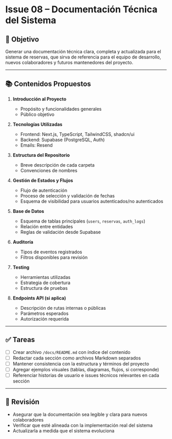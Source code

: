 # Issue 08 – Documentación Técnica del Sistema

## 📖 Objetivo

Generar una documentación técnica clara, completa y actualizada para el sistema de reservas, que sirva de referencia para el equipo de desarrollo, nuevos colaboradores y futuros mantenedores del proyecto.

---

## 📚 Contenidos Propuestos

1. **Introducción al Proyecto**
   - Propósito y funcionalidades generales
   - Público objetivo

2. **Tecnologías Utilizadas**
   - Frontend: Next.js, TypeScript, TailwindCSS, shadcn/ui
   - Backend: Supabase (PostgreSQL, Auth)
   - Emails: Resend

3. **Estructura del Repositorio**
   - Breve descripción de cada carpeta
   - Convenciones de nombres

4. **Gestión de Estados y Flujos**
   - Flujo de autenticación
   - Proceso de selección y validación de fechas
   - Esquema de visibilidad para usuarios autenticados/no autenticados

5. **Base de Datos**
   - Esquema de tablas principales (`users`, `reservas`, `auth_logs`)
   - Relación entre entidades
   - Reglas de validación desde Supabase

6. **Auditoría**
   - Tipos de eventos registrados
   - Filtros disponibles para revisión

7. **Testing**
   - Herramientas utilizadas
   - Estrategia de cobertura
   - Estructura de pruebas

8. **Endpoints API (si aplica)**
   - Descripción de rutas internas o públicas
   - Parámetros esperados
   - Autorización requerida

---

## ✅ Tareas

- [ ] Crear archivo `/docs/README.md` con índice del contenido
- [ ] Redactar cada sección como archivos Markdown separados
- [ ] Mantener consistencia con la estructura y términos del proyecto
- [ ] Agregar ejemplos visuales (tablas, diagramas, flujos, si corresponde)
- [ ] Referenciar historias de usuario e issues técnicos relevantes en cada sección

---

## 🧪 Revisión

- Asegurar que la documentación sea legible y clara para nuevos colaboradores
- Verificar que esté alineada con la implementación real del sistema
- Actualizarla a medida que el sistema evoluciona
